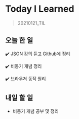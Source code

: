 # Today I Learned

> 20210121_TIL <br>

## 오늘 한 일

✔️ JSON 강의 듣고 Github에 정리

✔️ 비동기 개념 정리

✔️ 브라우저 동작 원리

## 내일 할 일

- 비동기 개념 공부 및 정리
